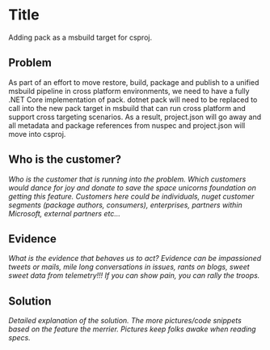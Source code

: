 # Title
Adding pack as a msbuild target for csproj.

## Problem
As part of an effort to move restore, build, package and publish to a unified msbuild pipeline in cross platform environments, we need to have a fully .NET Core implementation of pack. dotnet pack will need to be replaced to call into the new pack target in msbuild that can run cross platform and support cross targeting scenarios. As a result, project.json will go away and all metadata and package references from nuspec and project.json will move into csproj.

## Who is the customer?
_Who is the customer that is running into the problem. Which customers would dance for joy and donate to save the space unicorns foundation on getting this feature. Customers here could be individuals, nuget customer segments (package authors, consumers), enterprises, partners within Microsoft, external partners etc..._

## Evidence
_What is the evidence that behaves us to act?_
_Evidence can be impassioned tweets or mails, mile long conversations in issues, rants on blogs, sweet sweet data from telemetry!!! If you can show pain, you can rally the troops._

## Solution
_Detailed explanation of the solution. The more pictures/code snippets based on the feature the merrier. Pictures keep folks awake when reading specs._